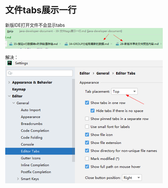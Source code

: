 # 文件tabs展示一行

新版IDE打开文件不会显示tabs
![](./images/39-文件tabs展示一行-1736734788320.png)

解决：
![](./images/39-文件tabs展示一行-1736734727985.png)
